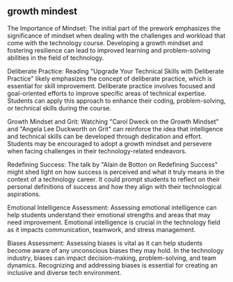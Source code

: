 ## growth  mindest
The Importance of Mindset: The initial part of the prework emphasizes the significance of mindset when dealing with the challenges and workload that come with the technology course. Developing a growth mindset and fostering resilience can lead to improved learning and problem-solving abilities in the field of technology.

Deliberate Practice: Reading "Upgrade Your Technical Skills with Deliberate Practice" likely emphasizes the concept of deliberate practice, which is essential for skill improvement. Deliberate practice involves focused and goal-oriented efforts to improve specific areas of technical expertise. Students can apply this approach to enhance their coding, problem-solving, or technical skills during the course.

Growth Mindset and Grit: Watching "Carol Dweck on the Growth Mindset" and "Angela Lee Duckworth on Grit" can reinforce the idea that intelligence and technical skills can be developed through dedication and effort. Students may be encouraged to adopt a growth mindset and persevere when facing challenges in their technology-related endeavors.

Redefining Success: The talk by "Alain de Botton on Redefining Success" might shed light on how success is perceived and what it truly means in the context of a technology career. It could prompt students to reflect on their personal definitions of success and how they align with their technological aspirations.

Emotional Intelligence Assessment: Assessing emotional intelligence can help students understand their emotional strengths and areas that may need improvement. Emotional intelligence is crucial in the technology field as it impacts communication, teamwork, and stress management.

Biases Assessment: Assessing biases is vital as it can help students become aware of any unconscious biases they may hold. In the technology industry, biases can impact decision-making, problem-solving, and team dynamics. Recognizing and addressing biases is essential for creating an inclusive and diverse tech environment.